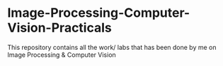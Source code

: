# Image-Processing-Computer-Vision-Practicals
This repository contains all the work/ labs that has been done by me on Image Processing &amp; Computer Vision
